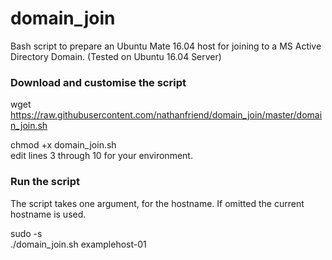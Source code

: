 # domain_join #
Bash script to prepare an Ubuntu Mate 16.04 host for joining to a MS Active Directory Domain. (Tested on Ubuntu 16.04 Server)

### Download and customise the script ###
wget https://raw.githubusercontent.com/nathanfriend/domain_join/master/domain_join.sh

chmod +x domain_join.sh  
edit lines 3 through 10 for your environment.

### Run the script ###
The script takes one argument, for the hostname.  If omitted the current hostname is used.

sudo -s  
./domain_join.sh examplehost-01
